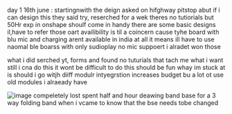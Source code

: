 day 1 16th june : startingnwith the deign asked on hifghway pitstop abut if i can design this they said try, reserched for a wek theres no tutiorials but 50Hr exp in onshape shoulf come in handy
there are some basic designs il,have to refer those oart availibility is til a coincern cause tyhe board with blu mic and charging arent available in india at all it means ill have to use naomal ble boarss with only sudioplay no mic suppoert i alradet won those

what i did serched yt, forms and found no tuturials that tach me what i want still i cna do this it wont be difficult to do
this should be fun whay im stuck at is should i go witjh diiff modulr intyegrstion increases budget bu a lot ot use old modules i alraeady have

![image](https://github.com/user-attachments/assets/3d4c4e93-42b4-4026-988f-6f4484e0706b)
compeletely lost spent half and hour deawing band base for a 3 way folding band when i vcame to know that the bse needs tobe changed

